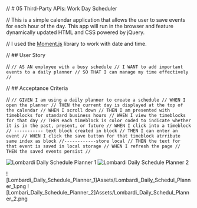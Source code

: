 // # 05 Third-Party APIs: Work Day Scheduler

// This is a simple calendar application that allows the user to save events for each hour of the day. This app will run in the browser and feature dynamically updated HTML and CSS powered by jQuery.

// I used the [Moment.js](https://momentjs.com/) library to work with date and time.

// ## User Story

// `// AS AN employee with a busy schedule // I WANT to add important events to a daily planner // SO THAT I can manage my time effectively //`

// ## Acceptance Criteria

// `// GIVEN I am using a daily planner to create a schedule // WHEN I open the planner // THEN the current day is displayed at the top of the calendar // WHEN I scroll down // THEN I am presented with timeblocks for standard business hours // WHEN I view the timeblocks for that day // THEN each timeblock is color coded to indicate whether it is in the past, present, or future // WHEN I click into a timeblock // ----------- text block created in block // THEN I can enter an event // WHEN I click the save button for that timeblock atrribute same index as block //------------store local // THEN the text for that event is saved in local storage // WHEN I refresh the page // THEN the saved events persist //`

<img src="Assets/Lombardi_Daily_Schedul_Planner_1.png width = 800" alt="Lombardi Daily Schedule Planner 1">

<img src="Assets/Lombardi_Daily_Schedul_Planner_2.png width = 800" alt="Lombardi Daily Schedule Planner 2">

![Lombardi_Daily_Schedule_Planner_1]Assets/Lombardi_Daily_Schedul_Planner_1.png
![Lombari_Daily_Schedule_Planner_2]Assets/Lombardi_Daily_Schedul_Planner_2.png

